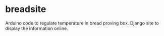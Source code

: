# breadsite
Arduino code to regulate temperature in bread proving box. Django site to display the information online.

